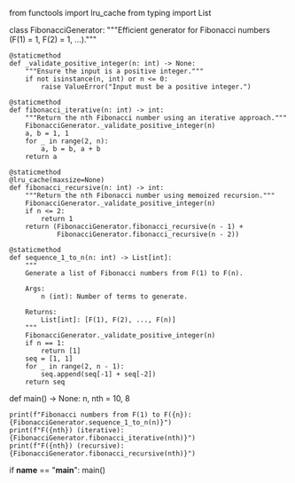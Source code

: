 from functools import lru_cache
from typing import List


class FibonacciGenerator:
    """Efficient generator for Fibonacci numbers (F(1) = 1, F(2) = 1, ...)."""

    @staticmethod
    def _validate_positive_integer(n: int) -> None:
        """Ensure the input is a positive integer."""
        if not isinstance(n, int) or n <= 0:
            raise ValueError("Input must be a positive integer.")

    @staticmethod
    def fibonacci_iterative(n: int) -> int:
        """Return the nth Fibonacci number using an iterative approach."""
        FibonacciGenerator._validate_positive_integer(n)
        a, b = 1, 1
        for _ in range(2, n):
            a, b = b, a + b
        return a

    @staticmethod
    @lru_cache(maxsize=None)
    def fibonacci_recursive(n: int) -> int:
        """Return the nth Fibonacci number using memoized recursion."""
        FibonacciGenerator._validate_positive_integer(n)
        if n <= 2:
            return 1
        return (FibonacciGenerator.fibonacci_recursive(n - 1) +
                FibonacciGenerator.fibonacci_recursive(n - 2))

    @staticmethod
    def sequence_1_to_n(n: int) -> List[int]:
        """
        Generate a list of Fibonacci numbers from F(1) to F(n).

        Args:
            n (int): Number of terms to generate.

        Returns:
            List[int]: [F(1), F(2), ..., F(n)]
        """
        FibonacciGenerator._validate_positive_integer(n)
        if n == 1:
            return [1]
        seq = [1, 1]
        for _ in range(2, n - 1):
            seq.append(seq[-1] + seq[-2])
        return seq


def main() -> None:
    n, nth = 10, 8

    print(f"Fibonacci numbers from F(1) to F({n}): {FibonacciGenerator.sequence_1_to_n(n)}")
    print(f"F({nth}) (iterative): {FibonacciGenerator.fibonacci_iterative(nth)}")
    print(f"F({nth}) (recursive): {FibonacciGenerator.fibonacci_recursive(nth)}")


if __name__ == "__main__":
    main()
